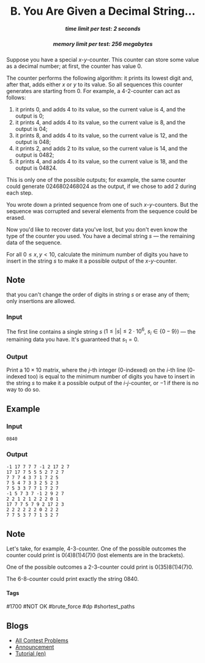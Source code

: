 <h1 style='text-align: center;'> B. You Are Given a Decimal String...</h1>

<h5 style='text-align: center;'>time limit per test: 2 seconds</h5>
<h5 style='text-align: center;'>memory limit per test: 256 megabytes</h5>

Suppose you have a special $x$-$y$-counter. This counter can store some value as a decimal number; at first, the counter has value $0$. 

The counter performs the following algorithm: it prints its lowest digit and, after that, adds either $x$ or $y$ to its value. So all sequences this counter generates are starting from $0$. For example, a $4$-$2$-counter can act as follows:

1. it prints $0$, and adds $4$ to its value, so the current value is $4$, and the output is $0$;
2. it prints $4$, and adds $4$ to its value, so the current value is $8$, and the output is $04$;
3. it prints $8$, and adds $4$ to its value, so the current value is $12$, and the output is $048$;
4. it prints $2$, and adds $2$ to its value, so the current value is $14$, and the output is $0482$;
5. it prints $4$, and adds $4$ to its value, so the current value is $18$, and the output is $04824$.

This is only one of the possible outputs; for example, the same counter could generate $0246802468024$ as the output, if we chose to add $2$ during each step.

You wrote down a printed sequence from one of such $x$-$y$-counters. But the sequence was corrupted and several elements from the sequence could be erased.

Now you'd like to recover data you've lost, but you don't even know the type of the counter you used. You have a decimal string $s$ — the remaining data of the sequence. 

For all $0 \le x, y < 10$, calculate the minimum number of digits you have to insert in the string $s$ to make it a possible output of the $x$-$y$-counter. 
## Note

 that you can't change the order of digits in string $s$ or erase any of them; only insertions are allowed.

### Input

The first line contains a single string $s$ ($1 \le |s| \le 2 \cdot 10^6$, $s_i \in \{\text{0} - \text{9}\}$) — the remaining data you have. It's guaranteed that $s_1 = 0$.

### Output

Print a $10 \times 10$ matrix, where the $j$-th integer ($0$-indexed) on the $i$-th line ($0$-indexed too) is equal to the minimum number of digits you have to insert in the string $s$ to make it a possible output of the $i$-$j$-counter, or $-1$ if there is no way to do so.

## Example

### Input


```text
0840
```
### Output


```text
-1 17 7 7 7 -1 2 17 2 7 
17 17 7 5 5 5 2 7 2 7 
7 7 7 4 3 7 1 7 2 5 
7 5 4 7 3 3 2 5 2 3 
7 5 3 3 7 7 1 7 2 7 
-1 5 7 3 7 -1 2 9 2 7 
2 2 1 2 1 2 2 2 0 1 
17 7 7 5 7 9 2 17 2 3 
2 2 2 2 2 2 0 2 2 2 
7 7 5 3 7 7 1 3 2 7 
```
## Note

Let's take, for example, $4$-$3$-counter. One of the possible outcomes the counter could print is $0(4)8(1)4(7)0$ (lost elements are in the brackets).

One of the possible outcomes a $2$-$3$-counter could print is $0(35)8(1)4(7)0$.

The $6$-$8$-counter could print exactly the string $0840$.



#### Tags 

#1700 #NOT OK #brute_force #dp #shortest_paths 

## Blogs
- [All Contest Problems](../Educational_Codeforces_Round_70_(Rated_for_Div._2).md)
- [Announcement](../blogs/Announcement.md)
- [Tutorial (en)](../blogs/Tutorial_(en).md)
